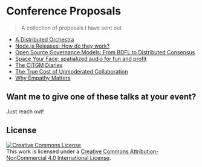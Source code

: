 # Conference Proposals
> A collection of proposals I have sent out

* [A Distributed Orchestra](a-distributed-orchestra.md)
* [Node.js Releases: How do they work?](node-js-releases.md)
* [Open Source Governance Models: From BDFL to Distributed Consensus](open-source-governance-models.md)
* [Space Your Face: spatialized audio for fun and profit](space-your-face.md)
* [The CITGM Diaries](the-citgm-diaries.md)
* [The True Cost of Unmoderated Collaboration](cost-of-unmoderated-collaboration.md)
* [Why Empathy Matters](why-empathy-matters.md)

## Want me to give one of these talks at your event?

Just reach out!

## License

<a rel="license" href="http://creativecommons.org/licenses/by-nc/4.0/"><img alt="Creative Commons License" style="border-width:0" src="https://i.creativecommons.org/l/by-nc/4.0/88x31.png" /></a><br />This work is licensed under a <a rel="license" href="http://creativecommons.org/licenses/by-nc/4.0/">Creative Commons Attribution-NonCommercial 4.0 International License</a>.
